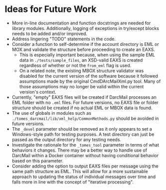# Ideas for Future Work

- More in-line documentation and function docstrings are needed for library modules. Additionally, logging of exceptions in try/except blocks needs to be added and/or improved.
- Address lingering "TODO" statements in the code.
- Consider a function to self-determine if the account directory is EML or MOX and validate the structure before proceeding to create an EAXS.
	- This is especially important because, when using the sample EML data in `./tests/sample_files`, an XSD-valid EAXS is created regardless of whether or not the `from_eml` flag is used.
	- On a related note, the existing MBOX structure validator was disabled for the current version of the software because it followed assumptions made by the original CmdDArcMailXml.py tool. Many of those assumptions may no longer be valid within the current version's context.
- Currently, "empty" EAXS files will be created if DarcMail processes an EML folder with no `.eml` files. For future versions, no EAXS file or folder structure should be created if no actual EML or MBOX data is found.
- The use of globals in modules such as  `./tomes_darcmail/lib/xml_help/CommonMethods.py` should be avoided in future versions.
- The `_devel` parameter should be removed as it only appears to set a Windows-style path for testing purposes. A test directory can just be passed as the output directory for any testing needs.
- Investigate the rationale for the `_tomes_tool` parameter in terms of what behaviors it changes. There may be a better way to handle use of DarcMail within a Docker container without having conditional behavior based on this parameter. 
- Consider adding the option to output EAXS files per message using the same path structure as EML. This will allow for a more sustainable approach to updating the status of individual messages over time and falls more in line with the concept of "iterative processing".
